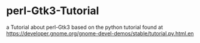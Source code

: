# perl-Gtk3-Tutorial
a Tutorial about perl-Gtk3 based on the python tutorial found at https://developer.gnome.org/gnome-devel-demos/stable/tutorial.py.html.en
